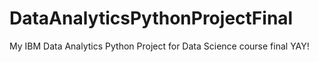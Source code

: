 # DataAnalyticsPythonProjectFinal
My IBM Data Analytics Python Project for Data Science course final
YAY!
